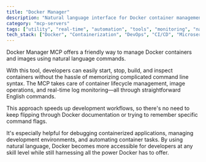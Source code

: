 ```yaml
---
title: "Docker Manager"
description: "Natural language interface for Docker container management, enabling operations, log monitoring, and command execution."
category: "mcp-servers"
tags: ["utility", "real-time", "automation", "tools", "monitoring", "natural language", "container management"]
tech_stack: ["Docker", "Containerization", "DevOps", "CI/CD", "Microservices", "Natural Language Processing"]
---
```


Docker Manager MCP offers a friendly way to manage Docker containers and images using natural language commands. 

With this tool, developers can easily start, stop, build, and inspect containers without the hassle of memorizing complicated command line syntax. The MCP takes care of container lifecycle management, image operations, and real-time log monitoring—all through straightforward English commands.

This approach speeds up development workflows, so there's no need to keep flipping through Docker documentation or trying to remember specific command flags. 

It's especially helpful for debugging containerized applications, managing development environments, and automating container tasks. By using natural language, Docker becomes more accessible for developers at any skill level while still harnessing all the power Docker has to offer.